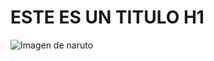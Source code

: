 # ESTE ES UN TITULO H1

![Imagen de naruto](https://imgs.search.brave.com/c6unOSgzR73roBcjvASWyd9f-Urs4EtXqH0r-Naq9Z8/rs:fit:860:0:0/g:ce/aHR0cHM6Ly9pLnBp/bmltZy5jb20vb3Jp/Z2luYWxzLzNlL2E4/L2VjLzNlYThlYzhl/YmNmMTVmOWYzYzgy/NTM1N2MyMjhjNWFi/LmpwZw)
